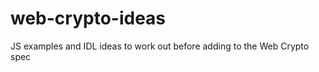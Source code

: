 web-crypto-ideas
================

JS examples and IDL ideas to work out before adding to the Web Crypto spec